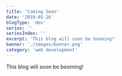 ```yaml
---
title: 'Coming Soon'
date: '2019-05-26'
blogType: 'dev'
series: ''
seriesIndex: ''
excerpt: 'This blog will soon be booming!'
banner: './images/banner.png'
category: 'web development'
---
```


This blog will soon be booming!
